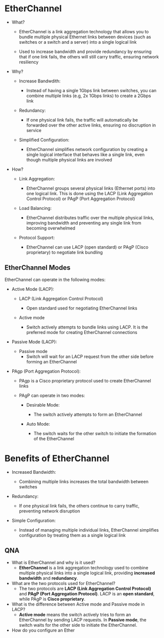 # EtherChannel
- What?
	- EtherChannel is a link aggregation technology that allows you to bundle multiple physical Ethernet links between devices (such as switches or a switch and a server) into a single logical link
	
	- Used to increase bandwidth and provide redundancy by ensuring that if one link fails, the others will still carry traffic, ensuring network resiliency
	
- Why?
	- Increase Bandwdith:
		- Instead of having a single 1Gbps link between switches, you can combine multiple links (e.g, 2x 1Gbps links) to create a 2Gbps link
		
	- Redundancy:
		- If one physical link fails, the traffic will automatically be forwarded over the other active links, ensuring no discruption in service
		
	- Simplified Configuration:
		- EtherChannel simplifies network configuration by creating a single logical interface that behaves like a single link, even though multiple physical links are involved
		
- How?
	- Link Aggregation:
		- EtherChannel groups several physical links (Ethernet ports) into one logical link. This is done using the LACP (Link Aggregation Control Protocol) or PAgP (Port Aggregation Protocol)
		
	- Load Balancing:
		- EtherChannel distributes traffic over the multiple physical links, improving bandwidth and preventing any single link from becoming overwhelmed
		
	- Protocol Support:
		- EtherChannel can use LACP (open standard) or PAgP (Cisco proprietary) to negotiate link bundling

## EtherChannel Modes
EtherChannel can operate in the following modes:
- Active Mode (LACP):
	- LACP (Link Aggregation Control Protocol)
		- Open standard used for negotiating EtherChannel links
		
	- Active mode
		- Switch actively attempts to bundle links using LACP. It is the preferred mode for creating EtherChannel connections
		
- Passive Mode (LACP):
	- Passive mode
		- Switch will wait for an LACP request from the other side before forming an EtherChannel
		
- PAgp (Port Aggregation Protocol):
	- PAgp is a Cisco proprietary protocol used to create EtherChannel links
	
	- PAgP can operate in two modes:
		- Desirable Mode:
			- The switch actively attempts to form an EtherChannel
			
		- Auto Mode:
			- The switch waits for the other switch to initiate the formation of the EtherChannel

# Benefits of EtherChannel
- Increased Bandwidth:
	- Combining multiple links increases the total bandwidth between switches
	
- Redundancy:
	- If one physical link fails, the others continue to carry traffic, preventing network disruption
	
- Simple Configuration:
	- Instead of managing multiple individual links, EtherChannel simplifies configuration by treating them as a single logical link


## QNA
- What is EtherChannel and why is it used?
	-  **EtherChannel** is a link aggregation technology used to combine multiple physical links into a single logical link, providing **increased bandwidth** and **redundancy**.
- What are the two protocols used for EtherChannel?
	- The two protocols are **LACP (Link Aggregation Control Protocol)** and **PAgP (Port Aggregation Protocol)**. LACP is an **open standard**, while PAgP is **Cisco proprietary**.
- What is the difference between Active mode and Passive mode in LACP?
	-  **Active mode** means the switch actively tries to form an EtherChannel by sending LACP requests. In **Passive mode**, the switch waits for the other side to initiate the EtherChannel.
- How do you configure an Ether